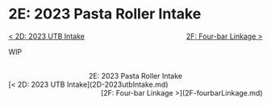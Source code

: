 <style>
.right{
    float:right;
}
.center{
    text-align:center;
}

.left{
    float:left;
}
</style>

# 2E: 2023 Pasta Roller Intake

<span class="left">[< 2D: 2023 UTB Intake](2D-2023utbIntake.md)</span> <span class="right">[2F: Four-bar Linkage >](2F-fourbarLinkage.md)</span>
<br>

WIP

<br>
<center>2E: 2023 Pasta Roller Intake</center> 
<span class="left">[< 2D: 2023 UTB Intake](2D-2023utbIntake.md)</span> <span class="right">[2F: Four-bar Linkage >](2F-fourbarLinkage.md)</span>
<br>
<br>